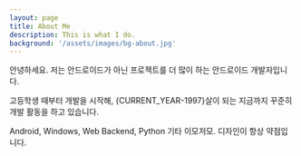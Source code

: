 ```yaml
---
layout: page
title: About Me
description: This is what I do.
background: '/assets/images/bg-about.jpg'
---
```


안녕하세요. 저는 안드로이드가 아닌 프로젝트를 더 많이 하는 안드로이드 개발자입니다.

고등학생 때부터 개발을 시작해, {CURRENT_YEAR-1997}살이 되는 지금까지 꾸준히 개발 활동을 하고 있습니다.

Android, Windows, Web Backend, Python 기타 이모저모.
디자인이 항상 약점입니다.